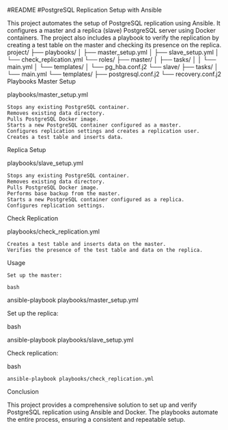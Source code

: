 #README
#PostgreSQL Replication Setup with Ansible

This project automates the setup of PostgreSQL replication using Ansible. It configures a master and a replica (slave) PostgreSQL server using Docker containers. The project also includes a playbook to verify the replication by creating a test table on the master and checking its presence on the replica.
project/
├── playbooks/
│   ├── master_setup.yml
│   ├── slave_setup.yml
│   └── check_replication.yml
└── roles/
    ├── master/
    │   ├── tasks/
    │   │   └── main.yml
    │   └── templates/
    │       └── pg_hba.conf.j2
    └── slave/
        ├── tasks/
        │   └── main.yml
        └── templates/
            ├── postgresql.conf.j2
            └── recovery.conf.j2
Playbooks
Master Setup

playbooks/master_setup.yml

    Stops any existing PostgreSQL container.
    Removes existing data directory.
    Pulls PostgreSQL Docker image.
    Starts a new PostgreSQL container configured as a master.
    Configures replication settings and creates a replication user.
    Creates a test table and inserts data.

Replica Setup

playbooks/slave_setup.yml

    Stops any existing PostgreSQL container.
    Removes existing data directory.
    Pulls PostgreSQL Docker image.
    Performs base backup from the master.
    Starts a new PostgreSQL container configured as a replica.
    Configures replication settings.

Check Replication

playbooks/check_replication.yml

    Creates a test table and inserts data on the master.
    Verifies the presence of the test table and data on the replica.

Usage

    Set up the master:

    bash

ansible-playbook playbooks/master_setup.yml

Set up the replica:

bash

ansible-playbook playbooks/slave_setup.yml

Check replication:

bash

    ansible-playbook playbooks/check_replication.yml

Conclusion

This project provides a comprehensive solution to set up and verify PostgreSQL replication using Ansible and Docker. The playbooks automate the entire process, ensuring a consistent and repeatable setup.
